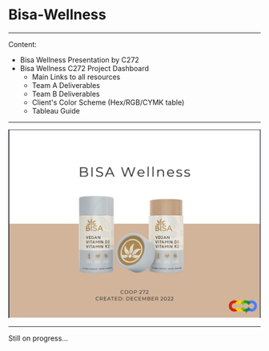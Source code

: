# Bisa-Wellness
---
Content:
* Bisa Wellness Presentation by C272
* Bisa Wellness C272 Project Dashboard
  * Main Links to all resources
  * Team A Deliverables
  * Team B Deliverables
  * Client's Color Scheme (Hex/RGB/CYMK table)
  * Tableau Guide
---
![](https://github.com/angeloparayno/Bisa-Wellness/blob/main/Title%20Slide.png)

---
Still on progress...

